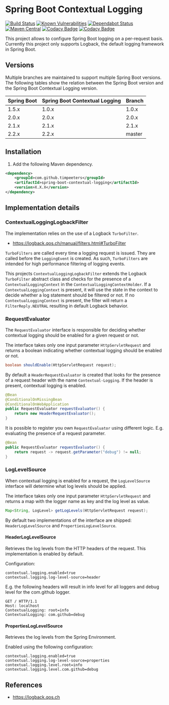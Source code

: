 Spring Boot Contextual Logging
==============================

[![Build Status](https://api.travis-ci.org/timpeeters/spring-boot-contextual-logging.svg?branch=master)](https://www.travis-ci.org/timpeeters/spring-boot-contextual-logging)
[![Known Vulnerabilities](https://snyk.io/test/github/timpeeters/spring-boot-contextual-logging/badge.svg?targetFile=pom.xml)](https://snyk.io/test/github/timpeeters/spring-boot-contextual-logging?targetFile=pom.xml)
[![Dependabot Status](https://api.dependabot.com/badges/status?host=github&repo=timpeeters/spring-boot-contextual-logging)](https://dependabot.com)
[![Maven Central](https://maven-badges.herokuapp.com/maven-central/com.github.timpeeters/spring-boot-contextual-logging/badge.svg)](https://maven-badges.herokuapp.com/maven-central/com.github.timpeeters/spring-boot-contextual-logging)
[![Codacy Badge](https://api.codacy.com/project/badge/Grade/da1616cd10144c059cab4fd8e6f3eac2)](https://www.codacy.com/app/timpeeters/spring-boot-contextual-logging?utm_source=github.com&amp;utm_medium=referral&amp;utm_content=timpeeters/spring-boot-contextual-logging&amp;utm_campaign=Badge_Grade)
[![Codacy Badge](https://api.codacy.com/project/badge/Coverage/da1616cd10144c059cab4fd8e6f3eac2)](https://www.codacy.com/app/timpeeters/spring-boot-contextual-logging?utm_source=github.com&utm_medium=referral&utm_content=timpeeters/spring-boot-contextual-logging&utm_campaign=Badge_Coverage)

This project allows to configure Spring Boot logging on a per-request basis. 
Currently this project only supports Logback, the default logging framework in Spring Boot.


Versions
--------

Multiple branches are maintained to support multiple Spring Boot versions.
The following tables show the relation between the Spring Boot version and the Spring Boot Contextual Logging version.

| Spring Boot | Spring Boot Contextual Logging | Branch |
| :---        | :---                           | :---   |
| 1.5.x       | 1.0.x                          | 1.0.x  |
| 2.0.x       | 2.0.x                          | 2.0.x  | 
| 2.1.x       | 2.1.x                          | 2.1.x  |
| 2.2.x       | 2.2.x                          | master |


Installation
------------

1. Add the following Maven dependency.

```xml
<dependency>
    <groupId>com.github.timpeeters</groupId>
    <artifactId>spring-boot-contextual-logging</artifactId>
    <version>X.X.X</version>
</dependency>
```

Implementation details
----------------------

### ContextualLoggingLogbackFilter

The implementation relies on the use of a Logback `TurboFilter`.

- https://logback.qos.ch/manual/filters.html#TurboFilter 

`TurboFilters` are called every time a logging request is issued.
They are called before the `LoggingEvent` is created.
As such, `TurboFilters` are intended for high performance filtering of logging events.

This projects `ContextualLoggingLogbackFilter` extends the Logback `TurboFilter` abstract class and checks for the presence of a `ContextualLoggingContext` in the `ContextualLoggingContextHolder`.
If a `ContextualLoggingContext` is present, it will use the state in the context to decide whether a log statement should be filtered or not.
If no `ContextualLoggingContext` is present, the filter will return a `FilterReply.NEUTRAL` resulting in default Logback behavior.


### RequestEvaluator

The `RequestEvaluator` interface is responsible for deciding whether contextual logging should be enabled for a given request or not.

The interface takes only one input parameter `HttpServletRequest` and returns a boolean indicating whether contextual logging should be enabled or not.

```java
boolean shouldEnable(HttpServletRequest request);
```

By default a `HeaderRequestEvaluator` is created that looks for the presence of a request header with the name `Contextual-Logging`.
If the header is present, contextual logging is enabled.

```java
@Bean
@ConditionalOnMissingBean
@ConditionalOnWebApplication
public RequestEvaluator requestEvaluator() {
    return new HeaderRequestEvaluator();
}
```

It is possible to register you own `RequestEvaluator` using different logic.
E.g. evaluating the presence of a request parameter.

```java
@Bean
public RequestEvaluator requestEvaluator() {
    return request -> request.getParameter("debug") != null;
}
```


### LogLevelSource

When contextual logging is enabled for a request, the `LogLevelSource` interface will determine what log levels should be applied.

The interface takes only one input parameter `HttpServletRequest` and returns a map with the logger name as key and the log level as value.

```java
Map<String, LogLevel> getLogLevels(HttpServletRequest request);
```

By default two implementations of the interface are shipped: `HeaderLogLevelSource` and `PropertiesLogLevelSource`.

#### HeaderLogLevelSource

Retrieves the log levels from the HTTP headers of the request. 
This implementation is enabled by default.

Configuration:

```properties
contextual.logging.enabled=true
contextual.logging.log-level-source=header
```

E.g. the following headers will result in info level for all loggers and debug level for the com.github logger.

```
GET / HTTP/1.1
Host: localhost
ContextualLogging: root=info
ContextualLogging: com.github=debug
```


#### PropertiesLogLevelSource

Retrieves the log levels from the Spring Environment.

Enabled using the following configuration:

```properties
contextual.logging.enabled=true
contextual.logging.log-level-source=properties
contextual.logging.level.root=info
contextual.logging.level.com.github=debug
```


References
----------

- https://logback.qos.ch

